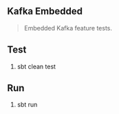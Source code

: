 Kafka Embedded
--------------
>Embedded Kafka feature tests.

Test
----
1. sbt clean test

Run
---
1. sbt run